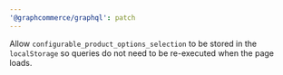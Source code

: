 ```yaml
---
'@graphcommerce/graphql': patch
---
```


Allow `configurable_product_options_selection` to be stored in the `localStorage` so queries do not need to be re-executed when the page loads.
